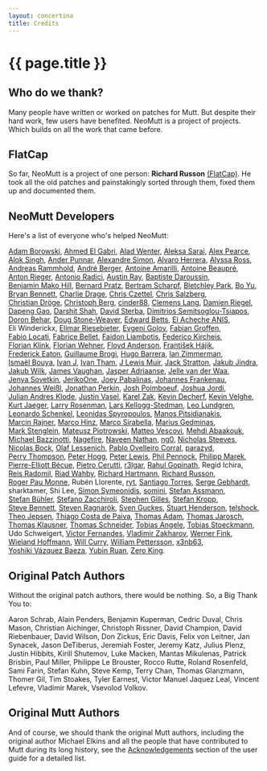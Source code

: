 ```yaml
---
layout: concertina
title: Credits
---
```


# {{ page.title }}

## Who do we thank?

Many people have written or worked on patches for Mutt. But despite
their hard work, few users have benefited. NeoMutt is a project of
projects. Which builds on all the work that came before.

## FlatCap

So far, NeoMutt is a project of one person: **Richard Russon**
[(FlatCap)](https://github.com/flatcap). He took all the old patches and
painstakingly sorted through them, fixed them up and documented them.

## NeoMutt Developers

Here's a list of everyone who's helped NeoMutt:

[Adam Borowski](https://github.com/kilobyte "kilobyte"),
[Ahmed El Gabri](https://github.com/ahmedelgabri "ahmedelgabri"),
[Alad Wenter](https://github.com/aladw "aladw"),
[Aleksa Sarai](https://github.com/cyphar "cyphar"),
[Alex Pearce](https://github.com/alexpearce "alexpearce"),
[Alok Singh](https://github.com/alok "alok"),
[Ander Punnar](https://github.com/4nd3r "4nd3r"),
[Alexandre Simon](https://github.com/igit "igit"),
[Alvaro Herrera](https://github.com/alvherre "alvherre"),
[Alyssa Ross](https://github.com/alyssais "alyssais"),
[Andreas Rammhold](https://github.com/andir "andir"),
[André Berger](https://github.com/hvkls "hvkls"),
[Antoine Amarilli](https://github.com/a3nm "a3nm"),
[Antoine Beaupré](https://github.com/anarcat "anarcat"),
[Anton Rieger](https://github.com/inrin "inrin"),
[Antonio Radici](https://github.com/aradici "aradici"),
[Austin Ray](https://github.com/austin-ray "austin-ray"),
[Baptiste Daroussin](https://github.com/bapt "bapt"),
[Benjamin Mako Hill](https://github.com/makoshark "makoshark"),
[Bernard Pratz](https://github.com/guyzmo "guyzmo"),
[Bertram Scharpf](https://github.com/bertramscharpf "bertramscharpf"),
[Bletchley Park](https://github.com/libbletchley "libbletchley"),
[Bo Yu](https://github.com/yuzibo "yuzibo"),
[Bryan Bennett](https://github.com/bbenne10 "bbenne10"),
[Charlie Drage](https://github.com/cdrage "cdrage"),
[Chris Czettel](https://github.com/christopher-john-czettel "christopher-john-czettel"),
[Chris Salzberg](https://github.com/shioyama "shioyama"),
[Christian Dröge](https://github.com/cdroege "cdroege"),
[Christoph Berg](https://github.com/christophberg "christophberg"),
[cinder88](https://github.com/cinder88 "cinder88"),
[Clemens Lang](https://github.com/neverpanic "neverpanic"),
[Damien Riegel](https://github.com/d-k-c "d-k-c"),
[Dapeng Gao](https://github.com/dpgao "dpgao"),
[Darshit Shah](https://github.com/darnir "darnir"),
[David Sterba](https://github.com/kdave "kdave"),
[Dimitrios Semitsoglou-Tsiapos](https://github.com/dset0x "dset0x"),
[Doron Behar](https://github.com/doronbehar "doronbehar"),
[Doug Stone-Weaver](https://github.com/doweaver "doweaver"),
[Edward Betts](https://github.com/edwardbetts "edwardbetts"),
[El Acheche ANIS](https://github.com/elacheche "elacheche"),
Eli Winderickx,
[Elimar Riesebieter](https://github.com/riesebie "riesebie"),
[Evgeni Golov](https://github.com/evgeni "evgeni"),
[Fabian Groffen](https://github.com/grobian "grobian"),
[Fabio Locati](https://github.com/Fale "Fale"),
[Fabrice Bellet](https://github.com/fbellet "fbellet"),
[Faidon Liambotis](https://github.com/paravoid "paravoid"),
[Federico Kircheis](https://github.com/fekir "fekir"),
[Florian Klink](https://github.com/flokli "flokli"),
[Florian Wehner](https://github.com/whnr "whnr"),
[Floyd Anderson](https://github.com/floand "floand"),
[František Hájik](https://github.com/ferkohajik "ferkohajik"),
[Frederick Eaton](https://github.com/archenemies "archenemies"),
[Guillaume Brogi](https://github.com/guiniol "guiniol"),
[Hugo Barrera](https://github.com/whynothugo "whynothugo"),
[Ian Zimmerman](https://github.com/nobrowser "nobrowser"),
[Ismaël Bouya](https://github.com/immae "immae"),
[Ivan J](https://github.com/parazyd "parazyd"),
[Ivan Tham](https://github.com/pickfire "pickfire"),
[J Lewis Muir](https://github.com/jlmuir "jlmuir"),
[Jack Stratton](https://github.com/phroa "phroa"),
[Jakub Jindra](https://github.com/jindraj "jindraj"),
[Jakub Wilk](https://github.com/jwilk "jwilk"),
[James Vaughan](https://github.com/jamesbvaughan "jamesbvaughan"),
[Jasper Adriaanse](https://github.com/jasperla "jasperla"),
[Jelle van der Waa](https://github.com/jelly "jelly"),
[Jenya Sovetkin](https://github.com/esovetkin "esovetkin"),
[JerikoOne](https://github.com/jeriko-one "jeriko-one"),
[Joey Pabalinas](https://github.com/alyptik "alyptik"),
[Johannes Frankenau](https://github.com/tsuflux "tsuflux"),
[Johannes Weißl](https://github.com/weisslj "weisslj"),
[Jonathan Perkin](https://github.com/jperkin "jperkin"),
[Josh Poimboeuf](https://github.com/jpoimboe "jpoimboe"),
[Joshua Jordi](https://github.com/jakkinstewart "jakkinstewart"),
[Julian Andres Klode](https://github.com/julian-klode "julian-klode"),
[Justin Vasel](https://github.com/justinvasel "justinvasel"),
[Karel Zak](https://github.com/karelzak "karelzak"),
[Kevin Decherf](https://github.com/kdecherf "kdecherf"),
[Kevin Velghe](https://github.com/paretje "paretje"),
[Kurt Jaeger](https://github.com/opsec "opsec"),
[Larry Rosenman](https://github.com/lrosenman "lrosenman"),
[Lars Kellogg-Stedman](https://github.com/larsks "larsks"),
[Leo Lundgren](https://github.com/rawtaz "rawtaz"),
[Leonardo Schenkel](https://github.com/lbschenkel "lbschenkel"),
[Leonidas Spyropoulos](https://github.com/inglor "inglor"),
[Manos Pitsidianakis](https://github.com/epilys "epilys"),
[Marcin Rajner](https://github.com/mrajner "mrajner"),
[Marco Hinz](https://github.com/mhinz "mhinz"),
[Marco Sirabella](https://github.com/mjsir911 "mjsir911"),
[Marius Gedminas](https://github.com/mgedmin "mgedmin"),
[Mark Stenglein](https://github.com/ocelotsloth "ocelotsloth"),
[Mateusz Piotrowski](https://github.com/0mp "0mp"),
[Matteo Vescovi](https://github.com/mfvescovi "mfvescovi"),
[Mehdi Abaakouk](https://github.com/sileht "sileht"),
[Michael Bazzinotti](https://github.com/bazzinotti "bazzinotti"),
[Nagefire](https://github.com/nagefire "nagefire"),
[Naveen Nathan](https://github.com/nnathan "nnathan"),
[ng0](https://github.com/ng-0 "ng-0"),
[Nicholas Steeves](https://github.com/sten0 "sten0"),
[Nicolas Bock](https://github.com/nicolasbock "nicolasbock"),
[Olaf Lessenich](https://github.com/xai "xai"),
[Pablo Ovelleiro Corral](https://github.com/binaryplease "binaryplease"),
[parazyd](https://github.com/parazyd "parazyd"),
[Perry Thompson](https://github.com/rypervenche "rypervenche"),
[Peter Hogg](https://github.com/pigmonkey "pigmonkey"),
[Peter Lewis](https://github.com/petelewis "petelewis"),
[Phil Pennock](https://github.com/philpennock "philpennock"),
[Philipp Marek](https://github.com/phmarek "phmarek"),
[Pierre-Elliott Bécue](https://github.com/p-eb "p-eb"),
[Pietro Cerutti](https://github.com/gahr "gahr"),
[r3lgar](https://github.com/r3lgar "r3lgar"),
[Rahul Gopinath](https://github.com/vrthra "vrthra"),
Regid Ichira,
[Reis Radomil](https://github.com/reisradomil "reisradomil"),
[Riad Wahby](https://github.com/kwantam "kwantam"),
[Richard Hartmann](https://github.com/richih "richih"),
[Richard Russon](https://github.com/flatcap "flatcap"),
[Roger Pau Monne](https://github.com/royger "royger"),
Rubén Llorente,
[ryt](https://github.com/0x747972 "0x747972"),
[Santiago Torres](https://github.com/santiagotorres "santiagotorres"),
[Serge Gebhardt](https://github.com/sgeb "sgeb"),
sharktamer,
Shi Lee,
[Simon Symeonidis](https://github.com/psyomn "psyomn"),
[somini](https://github.com/somini "somini"),
[Stefan Assmann](https://github.com/sassmann "sassmann"),
[Stefan Bühler](https://github.com/stbuehler "stbuehler"),
[Stefano Zacchiroli](https://github.com/zacchiro "zacchiro"),
[Stephen Gilles](https://github.com/s-gilles "s-gilles"),
[Stefan Kropp](https://github.com/debxwoody "debxwoody"),
[Steve Bennett](https://github.com/msteveb "msteveb"),
[Steven Ragnarök](https://github.com/nuclearsandwich "nuclearsandwich"),
[Sven Guckes](https://github.com/guckes "guckes"),
[Stuart Henderson](https://github.com/sthen "sthen"),
[telshock](https://github.com/telshock "telshock"),
[Theo Jepsen](https://github.com/theojepsen "theojepsen"),
[Thiago Costa de Paiva](https://github.com/tecepe "tecepe"),
[Thomas Adam](https://github.com/thomasadam "thomasadam"),
[Thomas Jarosch](https://github.com/thomasjfox "thomasjfox"),
[Thomas Klausner](https://github.com/0-wiz-0 "0-wiz-0"),
[Thomas Schneider](https://github.com/qsuscs "qsuscs"),
[Tobias Angele](https://github.com/toogley "toogley"),
[Tobias Stoeckmann](https://github.com/stoeckmann "stoeckmann"),
Udo Schweigert,
[Victor Fernandes](https://github.com/ghikio "ghikio"),
[Vladimir Zakharov](https://github.com/z2v "z2v"),
[Werner Fink](https://github.com/bitstreamout "bitstreamout"),
[Wieland Hoffmann](https://github.com/mineo "mineo"),
[Will Curry](https://github.com/wcurry "wcurry"),
[William Pettersson](https://github.com/wpettersson "wpettersson"),
[x3nb63](https://github.com/x3nb63 "x3nb63"),
[Yoshiki Vázquez Baeza](https://github.com/eldeveloper "eldeveloper"),
[Yubin Ruan](https://github.com/walkerlala "walkerlala"),
[Zero King](https://github.com/l2dy "l2dy").

## Original Patch Authors

Without the original patch authors, there would be nothing.
So, a Big Thank You to:

Aaron Schrab, Alain Penders, Benjamin Kuperman, Cedric Duval, Chris Mason,
Christian Aichinger, Christoph Rissner, David Champion, David Riebenbauer, David
Wilson, Don Zickus, Eric Davis, Felix von Leitner, Jan Synacek, Jason DeTiberus,
Jeremiah Foster, Jeremy Katz, Julius Plenz, Justin Hibbits, Kirill Shutemov,
Luke Macken, Mantas Mikulenas, Patrick Brisbin, Paul Miller, Philippe Le
Brouster, Rocco Rutte, Roland Rosenfeld, Sami Farin, Stefan Kuhn, Steve Kemp,
Terry Chan, Thomas Glanzmann, Thomer Gil, Tim Stoakes, Tyler Earnest, Victor
Manuel Jaquez Leal, Vincent Lefevre, Vladimir Marek, Vsevolod Volkov.

## Original Mutt Authors

And of course, we should thank the original Mutt authors, including the original
author Michael Elkins and all the people that have contributed to Mutt during
its long history, see the [Acknowledgements] section of the user guide for a
detailed list.

[Acknowledgements]: </guide/miscellany.html#acknowledgements>

